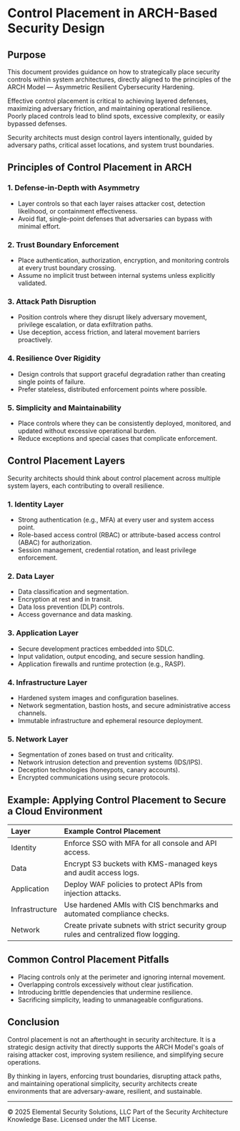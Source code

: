 # Control Placement in ARCH-Based Security Design

## Purpose

This document provides guidance on how to strategically place security controls within system architectures, directly aligned to the principles of the ARCH Model — Asymmetric Resilient Cybersecurity Hardening.

Effective control placement is critical to achieving layered defenses, maximizing adversary friction, and maintaining operational resilience. Poorly placed controls lead to blind spots, excessive complexity, or easily bypassed defenses.

Security architects must design control layers intentionally, guided by adversary paths, critical asset locations, and system trust boundaries.


## Principles of Control Placement in ARCH

### 1. Defense-in-Depth with Asymmetry
- Layer controls so that each layer raises attacker cost, detection likelihood, or containment effectiveness.
- Avoid flat, single-point defenses that adversaries can bypass with minimal effort.

### 2. Trust Boundary Enforcement
- Place authentication, authorization, encryption, and monitoring controls at every trust boundary crossing.
- Assume no implicit trust between internal systems unless explicitly validated.

### 3. Attack Path Disruption
- Position controls where they disrupt likely adversary movement, privilege escalation, or data exfiltration paths.
- Use deception, access friction, and lateral movement barriers proactively.

### 4. Resilience Over Rigidity
- Design controls that support graceful degradation rather than creating single points of failure.
- Prefer stateless, distributed enforcement points where possible.

### 5. Simplicity and Maintainability
- Place controls where they can be consistently deployed, monitored, and updated without excessive operational burden.
- Reduce exceptions and special cases that complicate enforcement.


## Control Placement Layers

Security architects should think about control placement across multiple system layers, each contributing to overall resilience.

### 1. Identity Layer
- Strong authentication (e.g., MFA) at every user and system access point.
- Role-based access control (RBAC) or attribute-based access control (ABAC) for authorization.
- Session management, credential rotation, and least privilege enforcement.

### 2. Data Layer
- Data classification and segmentation.
- Encryption at rest and in transit.
- Data loss prevention (DLP) controls.
- Access governance and data masking.

### 3. Application Layer
- Secure development practices embedded into SDLC.
- Input validation, output encoding, and secure session handling.
- Application firewalls and runtime protection (e.g., RASP).

### 4. Infrastructure Layer
- Hardened system images and configuration baselines.
- Network segmentation, bastion hosts, and secure administrative access channels.
- Immutable infrastructure and ephemeral resource deployment.

### 5. Network Layer
- Segmentation of zones based on trust and criticality.
- Network intrusion detection and prevention systems (IDS/IPS).
- Deception technologies (honeypots, canary accounts).
- Encrypted communications using secure protocols.


## Example: Applying Control Placement to Secure a Cloud Environment

| Layer | Example Control Placement |
|:------|:---------------------------|
| Identity | Enforce SSO with MFA for all console and API access. |
| Data | Encrypt S3 buckets with KMS-managed keys and audit access logs. |
| Application | Deploy WAF policies to protect APIs from injection attacks. |
| Infrastructure | Use hardened AMIs with CIS benchmarks and automated compliance checks. |
| Network | Create private subnets with strict security group rules and centralized flow logging. |


## Common Control Placement Pitfalls

- Placing controls only at the perimeter and ignoring internal movement.
- Overlapping controls excessively without clear justification.
- Introducing brittle dependencies that undermine resilience.
- Sacrificing simplicity, leading to unmanageable configurations.


## Conclusion

Control placement is not an afterthought in security architecture. It is a strategic design activity that directly supports the ARCH Model's goals of raising attacker cost, improving system resilience, and simplifying secure operations.

By thinking in layers, enforcing trust boundaries, disrupting attack paths, and maintaining operational simplicity, security architects create environments that are adversary-aware, resilient, and sustainable.


---
© 2025 Elemental Security Solutions, LLC
Part of the Security Architecture Knowledge Base.
Licensed under the MIT License.
